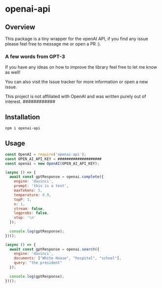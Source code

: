 # openai-api

## Overview
This package is a tiny wrapper for the openAI API, if you find any issue please feel free to message me or open a PR :).

### A few words from GPT-3 ###
If you have any ideas on how to improve the library feel free to let me know as well!

You can also visit the Issue tracker for more information or open a new issue.

This project is not affiliated with OpenAI and was written purely out of interest.
############

## Installation

`npm i openai-api`

## Usage

```js
const OpenAI = require('openai-api');
const OPEN_AI_API_KEY = ####################
const openai = new OpenAI(OPEN_AI_API_KEY);

(async () => {
  await const gptResponse = openai.complete({
    engine: 'davinci',
    prompt: 'this is a test',
    maxTokens: 5,
    temperature: 0.9,
    topP: 1,
    n: 1,
    stream: false,
    logprobs: false,
    stop: '\n'
  });
  
  console.log(gptResponse);
})();

(async () => {
  await const gptResponse = openai.search({
    engine: 'davinci',
    documents: ["White House", "hospital", "school"],
    query: "the president"
  });
  
  console.log(gptResponse);
})();
```

